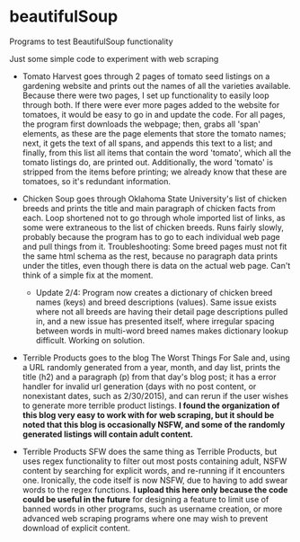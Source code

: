 # beautifulSoup
Programs to test BeautifulSoup functionality

Just some simple code to experiment with web scraping

- Tomato Harvest goes through 2 pages of tomato seed listings on a gardening website and prints out the names of all the varieties available. Because there were two pages, I set up functionality to easily loop through both. If there were ever more pages added to the website for tomatoes, it would be easy to go in and update the code. For all pages, the program first downloads the webpage; then, grabs all 'span' elements, as these are the page elements that store the tomato names; next, it gets the text of all spans, and appends this text to a list; and finally, from this list all items that contain the word 'tomato', which all the tomato listings do, are printed out. Additionally, the word 'tomato' is stripped from the items before printing; we already know that these are tomatoes, so it's redundant information. 

- Chicken Soup goes through Oklahoma State University's list of chicken breeds and prints the title and main paragraph of chicken facts from each. Loop shortened not to go through whole imported list of links, as some were extraneous to the list of chicken breeds. Runs fairly slowly, probably because the program has to go to each individual web page and pull things from it. Troubleshooting: Some breed pages must not fit the same html schema as the rest, because no paragraph data prints under the titles, even though there is data on the actual web page. Can't think of a simple fix at the moment.
  - Update 2/4: Program now creates a dictionary of chicken breed names (keys) and breed descriptions (values). Same issue exists where not all breeds are having their detail page descriptions pulled in, and a new issue has presented itself, where irregular spacing between words in multi-word breed names makes dictionary lookup difficult. Working on solution.
  
- Terrible Products goes to the blog The Worst Things For Sale and, using a URL randomly generated from a year, month, and day list, prints the title (h2) and a paragraph (p) from that day's blog post; it has a error handler for invalid url generation (days with no post content, or nonexistant dates, such as 2/30/2015), and can rerun if the user wishes to generate more terrible product listings. **I found the organization of this blog very easy to work with for web scraping, but it should be noted that this blog is occasionally NSFW, and some of the randomly generated listings will contain adult content.**
- Terrible Products SFW does the same thing as Terrible Products, but uses regex functionality to filter out most posts containing adult, NSFW content by searching for explicit words, and re-running if it encounters one. Ironically, the code itself is now NSFW, due to having to add swear words to the regex functions. **I upload this here only because the code could be useful in the future** for designing a feature to limit use of banned words in other programs, such as username creation, or more advanced web scraping programs where one may wish to prevent download of explicit content. 

